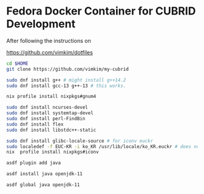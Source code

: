 # Fedora Docker Container for CUBRID Development

After following the instructions on

https://github.com/vimkim/dotfiles

```bash
cd $HOME
git clone https://github.com/vimkim/my-cubrid

sudo dnf install g++ # might install g++14.2
sudo dnf install gcc-13 g++-13 # this works.

nix profile install nixpkgs#gnum4

sudo dnf install ncurses-devel
sudo dnf install systemtap-devel
sudo dnf install perl-FindBin
sudo dnf install flex
sudo dnf install libstdc++-static

sudo dnf install glibc-locale-source # for iconv euckr
sudo localedef -f EUC-KR -i ko_KR /usr/lib/locale/ko_KR.euckr # does not work..
nix  profile install nixpkgs#iconv

asdf plugin add java

asdf install java openjdk-11

asdf global java openjdk-11
```
